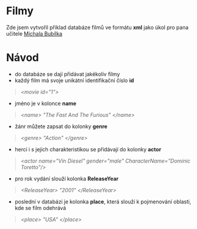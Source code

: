 # Filmy
Zde jsem vytvořil příklad databáze filmů ve formátu **xml** jako úkol pro pana učitele [Michala Bubílka](https://github.com/bubilem)


# Návod

- do databáze se dají přidávat jakékoliv filmy
- každý film má svoje unikátní identifikační číslo **id** 
> *&lt;movie id="1"&gt;*
- jméno je v kolonce **name** 
> *&lt;name&gt; "The Fast And The Furious" &lt;/name&gt;*
- žánr můžete zapsat do kolonky **genre** 
> *&lt;genre&gt; "Action" &lt;/genre&gt;*
- herci i s jejich charakteristikou se přidávají do kolonky **actor** 
> *&lt;actor  name="Vin Diesel"  gender="male"  CharacterName="Dominic Toretto"/&gt;*
- pro rok vydání slouží kolonka **ReleaseYear** 
> *&lt;ReleaseYear&gt; "2001" &lt;/ReleaseYear&gt;*
- poslední v databázi je kolonka **place**, která slouží k pojmenování oblasti, kde se film odehrává 
> *&lt;place&gt; "USA" &lt;/place&gt;*
